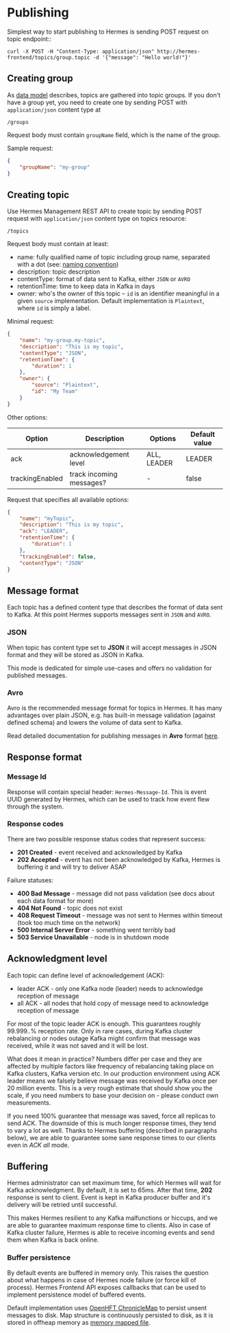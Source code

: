 # Publishing

Simplest way to start publishing to Hermes is sending POST request on topic endpoint::

```
curl -X POST -H "Content-Type: application/json" http://hermes-frontend/topics/group.topic -d '{"message": "Hello world!"}'
```

## Creating group

As [data model](../overview/data-model.md) describes, topics are gathered into topic groups. If you don't have a group yet,
you need to create one by sending POST with `application/json` content type at

```
/groups
```

Request body must contain `groupName` field, which is the name of the group.

Sample request:

```json
{
    "groupName": "my-group"
}
```


## Creating topic

Use Hermes Management REST API to create topic by sending POST request with `application/json` content type
on topics resource:

```
/topics
```

Request body must contain at least:

* name: fully qualified name of topic including group name, separated with a dot (see: [naming convention](../overview/data-model.md#naming-convention))
* description: topic description
* contentType: format of data sent to Kafka, either ``JSON`` or ``AVRO``
* retentionTime: time to keep data in Kafka in days
* owner: who's the owner of this topic – `id` is an identifier meaningful in a given `source` implementation. 
  Default implementation is `Plaintext`, where `id` is simply a label. 

Minimal request:

```json
{
    "name": "my-group.my-topic",
    "description": "This is my topic",
    "contentType": "JSON",
    "retentionTime": {
        "duration": 1
    },
    "owner": {
        "source": "Plaintext",
        "id": "My Team"
    }
}
```

Other options:

Option               | Description                             | Options     | Default value
---------------      | --------------------------------------- | ----------- | -------------
ack                  | acknowledgement level                   | ALL, LEADER | LEADER
trackingEnabled      | track incoming messages?                | -           | false


Request that specifies all available options:

```json
{
    "name": "myTopic",
    "description": "This is my topic",
    "ack": "LEADER",
    "retentionTime": {
        "duration": 1
    },
    "trackingEnabled": false,
    "contentType": "JSON"
}
```

## Message format

Each topic has a defined content type that describes the format of data sent to Kafka.
At this point Hermes supports messages sent in `JSON` and `AVRO`.

### JSON

When topic has content type set to **JSON** it will accept messages in JSON format and they will be stored as JSON
in Kafka.

This mode is dedicated for simple use-cases and offers no validation for published messages.

### Avro

Avro is the recommended message format for topics in Hermes. It has many advantages over plain JSON, e.g.
has built-in message validation (against defined schema) and lowers the volume of data sent to Kafka.

Read detailed documentation for publishing messages in **Avro** format [here](publishing-avro.md).

## Response format

### Message Id

Response will contain special header: ``Hermes-Message-Id``. This is event UUID generated by Hermes, which can be
used to track how event flew through the system.

### Response codes

There are two possible response status codes that represent success:

* **201 Created** - event received and acknowledged by Kafka
* **202 Accepted** - event has not been acknowledged by Kafka, Hermes is buffering it and will try to deliver ASAP

Failure statuses:

* **400 Bad Message** - message did not pass validation (see docs about each data format for more)
* **404 Not Found** - topic does not exist
* **408 Request Timeout** - message was not sent to Hermes within timeout (took too much time on the network)
* **500 Internal Server Error** - something went terribly bad
* **503 Service Unavailable** - node is in shutdown mode

## Acknowledgment level

Each topic can define level of acknowledgement (ACK):

* leader ACK - only one Kafka node (leader) needs to acknowledge reception of message
* all ACK - all nodes that hold copy of message need to acknowledge reception of message

For most of the topic leader ACK is enough. This guarantees roughly 99.999..% reception rate. Only in rare cases, during
Kafka cluster rebalancing or nodes outage Kafka might confirm that message was received, while it was not saved and it
will be lost.

What does it mean in practice? Numbers differ per case and they are affected by multiple factors like frequency of
rebalancing taking place on Kafka clusters, Kafka version etc. In our production environment using ACK leader means we falsely
believe message was received by Kafka once per 20 million events. This is a very rough estimate that should show you
the scale, if you need numbers to base your decision on - please conduct own measurements.

If you need 100% guarantee that message was saved, force all replicas to send ACK. The downside of this is much longer
response times, they tend to vary a lot as well. Thanks to Hermes buffering (described in paragraphs below), we are able
to guarantee some sane response times to our clients even in *ACK all* mode.

## Buffering

Hermes administrator can set maximum time, for which Hermes will wait for Kafka acknowledgment. By default, it is set to
65ms. After that time, **202** response is sent to client. Event is kept in Kafka producer buffer and it's delivery will
be retried until successful.

This makes Hermes resilient to any Kafka malfunctions or hiccups, and we are able to guarantee maximum response
time to clients. Also in case of Kafka cluster failure, Hermes is able to receive incoming events and send them when
Kafka is back online.

### Buffer persistence

By default events are buffered in memory only. This raises the question about what happens in case of Hermes node failure
(or force kill of process). Hermes Frontend API exposes callbacks that can be used to implement persistence model of
buffered events.

Default implementation uses [OpenHFT ChronicleMap](https://github.com/OpenHFT/Chronicle-Map) to persist unsent messages
to disk. Map structure is continuously persisted to disk, as it is stored in offheap memory as
[memory mapped file](https://en.wikipedia.org/wiki/Memory-mapped_file).
